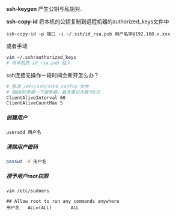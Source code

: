 **ssh-keygen** 产生公钥与私钥对.

**ssh-copy-id** 将本机的公钥复制到远程机器的authorized_keys文件中

```
ssh-copy-id -p 端口 -i ~/.ssh/id_rsa.pub 用户名字@192.168.x.xxx
```



或者手动 

```bash
vim ~/.ssh/authorized_keys
# 将本机的 id_rsa.pub 贴入
```



ssh连接无操作一段时间会断开怎么办？

```bash
# 修改 /etc/ssh/sshd_config 文件
# 每60秒连接一下服务器，最大重试次数为5次
ClientAliveInterval 60
ClientAliveCountMax 5
```



##### 创建用户

```bash
useradd 用户名
```



##### 清除用户密码

```bash
passwd -d 用户名
```



##### 授予用户root权限

```
vim /etc/sudoers

## Allow root to run any commands anywhere
用户名   ALL=(ALL)       ALL
```



